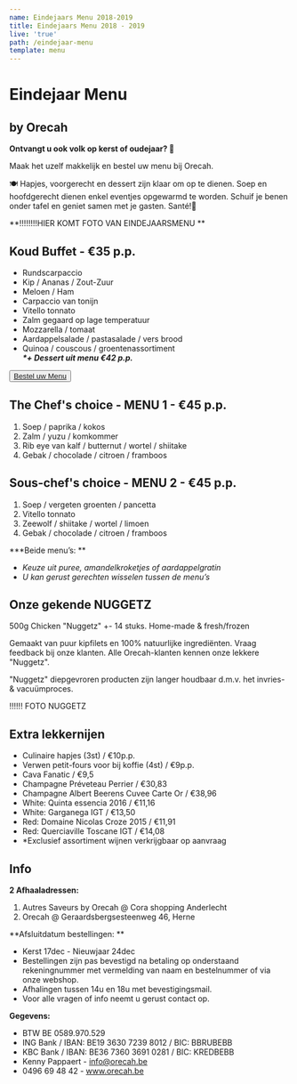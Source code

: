 ```yaml
---
name: Eindejaars Menu 2018-2019
title: Eindejaars Menu 2018 - 2019
live: 'true'
path: /eindejaar-menu
template: menu
---
```

# Eindejaar Menu

## by Orecah

**Ontvangt u ook volk op kerst of oudejaar? 🎉**

Maak het uzelf makkelijk en bestel uw menu bij Orecah. 

🍽️ Hapjes, voorgerecht en dessert zijn klaar om op te dienen. Soep en hoofdgerecht dienen enkel eventjes opgewarmd te worden. Schuif je benen onder tafel en geniet samen met je gasten. Santé!🥂

**!!!!!!!!HIER KOMT FOTO VAN EINDEJAARSMENU **

## Koud Buffet - €35 p.p.

* Rundscarpaccio
* Kip / Ananas / Zout-Zuur
* Meloen / Ham
* Carpaccio van tonijn
* Vitello tonnato
* Zalm gegaard op lage temperatuur
* Mozzarella / tomaat
* Aardappelsalade / pastasalade / vers brood
* Quinoa / couscous / groentenassortiment\
  _**\*+ Dessert uit menu €42 p.p.**_

<button class="center"><a href="https://webshop.admisol.be/shop2/company/123476737/shop/5/?xlId=NL">Bestel uw Menu </a></button>

## The Chef's choice - MENU 1 - €45 p.p.

1. Soep / paprika / kokos
2. Zalm / yuzu / komkommer    
3. Rib eye van kalf  / butternut / wortel / shiitake        
4. Gebak / chocolade / citroen / framboos

## Sous-chef's choice - MENU 2 - €45 p.p.

1. Soep / vergeten groenten / pancetta 
2. Vitello tonnato  
3. Zeewolf / shiitake / wortel / limoen 
4. Gebak / chocolade / citroen / framboos  

**\*Beide menu’s: **

* _Keuze uit puree, amandelkroketjes of aardappelgratin_
* _U kan gerust gerechten wisselen tussen de menu’s_

## Onze gekende NUGGETZ

500g Chicken "Nuggetz" +- 14 stuks. Home-made & fresh/frozen

Gemaakt van puur kipfilets en 100% natuurlijke ingrediënten.
 Vraag feedback bij onze klanten. Alle Orecah-klanten kennen onze lekkere "Nuggetz".

"Nuggetz" diepgevroren producten zijn langer houdbaar d.m.v. het invries- & vacuümproces. 

!!!!!! FOTO NUGGETZ 

## Extra lekkernijen

* Culinaire hapjes (3st) / €10p.p.
* Verwen petit-fours voor bij koffie (4st) / €9p.p.
* Cava Fanatic / €9,5
* Champagne Préveteau Perrier / €30,83
* Champagne Albert Beerens Cuvee Carte Or / €38,96
* White: Quinta essencia 2016 / €11,16
* White: Garganega IGT / €13,50
* Red: Domaine Nicolas Croze 2015 / €11,91
* Red: Querciaville Toscane IGT / €14,08
* \*Exclusief assortiment wijnen verkrijgbaar op aanvraag 

## Info

**2 Afhaaladressen:**

1. Autres Saveurs by Orecah
   @ Cora shopping Anderlecht
2. Orecah
   @ Geraardsbergsesteenweg 46, Herne

**Afsluitdatum bestellingen: **

* Kerst 17dec - Nieuwjaar 24dec
* Bestellingen zijn pas bevestigd na betaling op onderstaand rekeningnummer met vermelding van naam en bestelnummer of via onze webshop.
* Afhalingen tussen 14u en 18u met bevestigingsmail.
* Voor alle vragen of info neemt u gerust contact op.

**Gegevens:**

* BTW BE 0589.970.529
* ING Bank / IBAN: BE19 3630 7239 8012 /  BIC: BBRUBEBB
* KBC Bank /  IBAN: BE36 7360 3691 0281  / BIC: KREDBEBB
* Kenny Pappaert - info@orecah.be 
* 0496 69 48 42 - www.orecah.be
